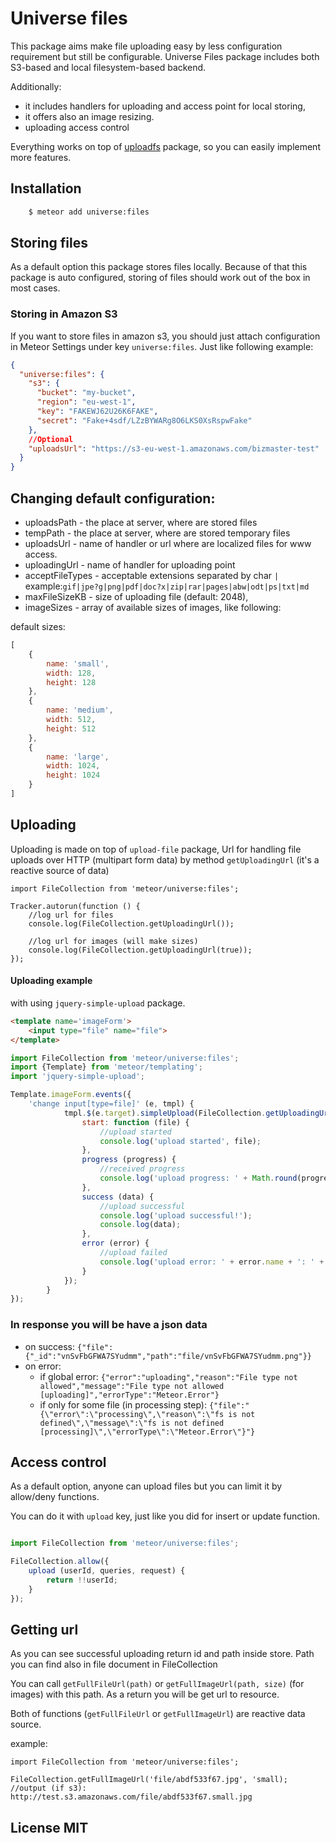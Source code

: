 # Universe files
This package aims make file uploading easy by less configuration requirement but still be configurable.
Universe Files package includes both S3-based and local filesystem-based backend.

Additionally:
- it includes handlers for uploading and access point for local storing,
- it offers also an image resizing.
- uploading access control

Everything works on top of [uploadfs](https://github.com/punkave/uploadfs) package, so you can easily implement more features.

## Installation

```sh
    $ meteor add universe:files
```

## Storing files
As a default option this package stores files locally.
Because of that this package is auto configured,
storing of files should work out of the box in most cases.

### Storing in Amazon S3
If you want to store files in amazon s3,
you should just attach configuration in Meteor Settings
under key `universe:files`.
Just like following example:

```json
{
  "universe:files": {
    "s3": {
      "bucket": "my-bucket",
      "region": "eu-west-1",
      "key": "FAKEWJ62U26K6FAKE",
      "secret": "Fake+4sdf/LZzBYWARg8O6LKS0XsRspwFake"
    },
    //Optional
    "uploadsUrl": "https://s3-eu-west-1.amazonaws.com/bizmaster-test"
  }
}
```

## Changing default configuration:
- uploadsPath - the place at server, where are stored files
- tempPath - the place at server, where are stored temporary files
- uploadsUrl - name of handler or url where are localized files for www access.
- uploadingUrl - name of handler for uploading point
- acceptFileTypes - acceptable extensions separated by char `|`
  example:`gif|jpe?g|png|pdf|doc?x|zip|rar|pages|abw|odt|ps|txt|md`
- maxFileSizeKB - size of uploading file (default: 2048),
- imageSizes - array of available sizes of images, like following:

default sizes:

```js
[
    {
        name: 'small',
        width: 128,
        height: 128
    },
    {
        name: 'medium',
        width: 512,
        height: 512
    },
    {
        name: 'large',
        width: 1024,
        height: 1024
    }
]
```

## Uploading
Uploading is made on top of `upload-file` package,
Url for handling file uploads over HTTP (multipart form data)
by method `getUploadingUrl` (it's a reactive source of data)

```
import FileCollection from 'meteor/universe:files';

Tracker.autorun(function () {
    //log url for files
    console.log(FileCollection.getUploadingUrl());

    //log url for images (will make sizes)
    console.log(FileCollection.getUploadingUrl(true));
});
```
#### Uploading example
with using `jquery-simple-upload` package.

```html
<template name='imageForm'>
    <input type="file" name="file">
</template>
```

```js
import FileCollection from 'meteor/universe:files';
import {Template} from 'meteor/templating';
import 'jquery-simple-upload';

Template.imageForm.events({
    'change input[type=file]' (e, tmpl) {
            tmpl.$(e.target).simpleUpload(FileCollection.getUploadingUrl(), {
                start: function (file) {
                    //upload started
                    console.log('upload started', file);
                },
                progress (progress) {
                    //received progress
                    console.log('upload progress: ' + Math.round(progress) + '%');
                },
                success (data) {
                    //upload successful
                    console.log('upload successful!');
                    console.log(data);
                },
                error (error) {
                    //upload failed
                    console.log('upload error: ' + error.name + ': ' + error.message);
                }
            });
        }
});
```
### In response you will be have a json data
- on success:
`{"file":{"_id":"vnSvFbGFWA7SYudmm","path":"file/vnSvFbGFWA7SYudmm.png"}}`
- on error:
  - if global error:
  `{"error":"uploading","reason":"File type not allowed","message":"File type not allowed [uploading]","errorType":"Meteor.Error"}`
  - if only for some file (in processing step):
  `{"file":"{\"error\":\"processing\",\"reason\":\"fs is not defined\",\"message\":\"fs is not defined [processing]\",\"errorType\":\"Meteor.Error\"}"}`

## Access control
As a default option, anyone can upload files
but you can limit it by allow/deny functions.

You can do it with `upload` key, just like you did for insert or update function.

```js

import FileCollection from 'meteor/universe:files';

FileCollection.allow({
    upload (userId, queries, request) {
        return !!userId;
    }
});

```

## Getting url
As you can see successful uploading return id and path inside store.
Path you can find also in file document in FileCollection

You can call `getFullFileUrl(path)` or `getFullImageUrl(path, size)` (for images)
with this path. As a return you will be get url to resource.

Both of functions (`getFullFileUrl` or `getFullImageUrl`) are
reactive data source.

example:
```
import FileCollection from 'meteor/universe:files';

FileCollection.getFullImageUrl('file/abdf533f67.jpg', 'small);
//output (if s3): http://test.s3.amazonaws.com/file/abdf533f67.small.jpg
```
##  License MIT
